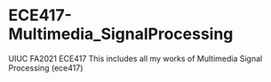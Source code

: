 # ECE417-Multimedia_SignalProcessing
UIUC FA2021 ECE417
This includes all my works of Multimedia Signal Processing (ece417)

